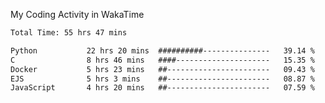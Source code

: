 My Coding Activity in WakaTime
<!--START_SECTION:waka-->

```txt
Total Time: 55 hrs 47 mins

Python           22 hrs 20 mins  ##########---------------   39.14 %
C                8 hrs 46 mins   ####---------------------   15.35 %
Docker           5 hrs 23 mins   ##-----------------------   09.43 %
EJS              5 hrs 3 mins    ##-----------------------   08.87 %
JavaScript       4 hrs 20 mins   ##-----------------------   07.59 %
```

<!--END_SECTION:waka-->
